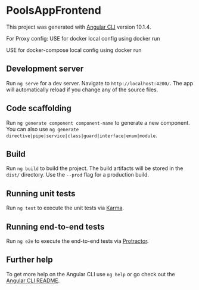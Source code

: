 # PoolsAppFrontend

This project was generated with [Angular CLI](https://github.com/angular/angular-cli) version 10.1.4.

For Proxy config:
USE for docker local config using docker run
<!-- {
    "/api": {
        "target": "http://<back-end-container-name>:<backend-container-port>",  
        "secure": false,
        "changeOrigin": false
    }
} -->

USE for docker-compose local config using docker run
<!-- {
    "/api": {
        "target": "http://<backend-service>:<service-port>", 
        "secure": false,
        "changeOrigin": false
    }
} -->

## Development server

Run `ng serve` for a dev server. Navigate to `http://localhost:4200/`. The app will automatically reload if you change any of the source files.

## Code scaffolding

Run `ng generate component component-name` to generate a new component. You can also use `ng generate directive|pipe|service|class|guard|interface|enum|module`.

## Build

Run `ng build` to build the project. The build artifacts will be stored in the `dist/` directory. Use the `--prod` flag for a production build.

## Running unit tests

Run `ng test` to execute the unit tests via [Karma](https://karma-runner.github.io).

## Running end-to-end tests

Run `ng e2e` to execute the end-to-end tests via [Protractor](http://www.protractortest.org/).

## Further help

To get more help on the Angular CLI use `ng help` or go check out the [Angular CLI README](https://github.com/angular/angular-cli/blob/master/README.md).
